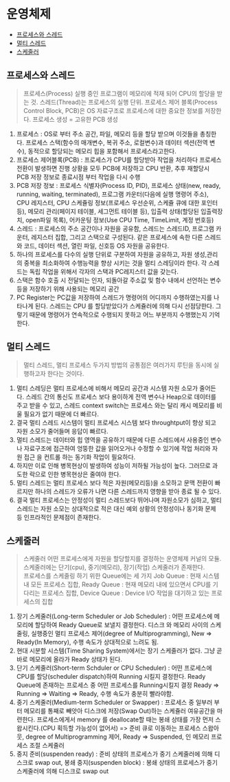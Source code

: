 # 운영체제

- [프로세스와 스레드](#프로세스와-스레드)
- [멀티 스레드](#멀티-스레드)
- [스케줄러](#스케줄러)

## 프로세스와 스레드

> 프로세스(Process) 실행 중인 프로그램이 메모리에 적재 되어 CPU의 할당을 받는 것. 스레드(Thread)는 프로세스의 실행 단위.
> 프로세스 제어 블록(Process Control Block, PCB)은 OS 자료구조로 프로세스에 대한 중요한 정보를 저장한다. 프로세스 생성 = 고유한 PCB 생성

1. 프로세스 : OS로 부터 주소 공간, 파일, 메모리 등을 할당 받으며 이것들을 총칭한다. 프로세스 스택(함수의 매개변수, 복귀 주소, 로컬변수)과 데이터 섹션(전역 변수), 동적으로 할당되는 메모리 힙을 포함해서 프로세스라고한다.
2. 프로세스 제어블록(PCB) : 프로세스가 CPU를 할당받아 작업을 처리하다 프로세스 전환이 발생하면 진행 상황을 모두 PCB에 저장하고 CPU 반환, 추후
재할당시 PCB 저장 정보로 종료시점 부터 작업을 다시 수행
3. PCB 저장 정보 : 프로세스 식별자(Process ID, PID), 프로세스 상태(new, ready, running, waiting, terminated), 프로그램 카운터(다음에 실행 명령어 주소), CPU 레지스터, CPU 스케쥴링 정보(프로세스 우선순위, 스케쥴 큐에 대한 포인터 등), 메모리 관리(페이지 테이블, 세그먼트 테이블 등), 입출력 상태(할당된 입출력장치, open파일 목록), 어카운팅 정보(Use CPU Time, TimeLimit, 계정 번호등)
4. 스레드 : 프로세스의 주소 공간이나 자원을 공유함, 스레드는 스레드ID, 프로그램 카운터, 레지스터 집합, 그리고 스택으로 구성된다. 같은 프로세스에 속한 다른 스레드와 코드, 데이터 섹션, 열린 파일, 신호등 OS 자원을 공유한다.
5. 하나의 프로세스를 다수의 실행 단위로 구분하여 자원을 공유하고, 자원 생성,관리의 중복을 최소화하여 수행능력을 향상 시키는 것을 멀티 스레딩이라 한다. 각 스레드는 독립 작업을 위해서 각자의 스택과 PC레지스터 값을 갖는다.
6. 스택은 함수 호출 시 전달되는 인자, 되돌아갈 주소값 및 함수 내에서 선언하는 변수 등을 저장하기 위해 사용되는 메모리 공간
7. PC Register는 PC값을 저장하여 스레드가 명령어의 어디까지 수행하였는지를 나타나게 된다. 스레드는 CPU 를 할당받았다가 스케쥴러에 의해 다시 선점당한다. 그렇기 때문에 명령어가 연속적으로 수행되지 못하고 어느 부분까지 수행했는지 기억한다.

## 멀티 스레드

> 멀티 스레드, 멀티 프로세스 두가지 방법의 공통점은 여러가지 루틴을 동시에 실행하고자 한다는 것이다.

1. 멀티 스레딩은 멀티 프로세스에 비해서 메모리 공간과 시스템 자원 소모가 줄어든다. 스레드 간의 통신도 프로세스 보다 용이하게 전역 변수나 Heap으로 데이터를 주고 받을 수 있고, 스레드 context switch는 프로세스 와는 달리 캐시 메모리를 비울 필요가 없기 때문에 더 빠르다.
2. 결국 멀티 스레드 시스템이 멀티 프로세스 시스템 보다 throughtput이 향상 되고 자원 소모가 줄어들며 응답이 빠르다.
3.  멀티 스레드는 데이터와 힙 영역을 공유하기 때문에 다른 스레드에서 사용중인 변수나 자료구조에 접근하여 엉뚱한 값을 읽어오거나 수정할 수 있기에 작업 처리와 자원 접근 을 컨트롤 하는 동기화 작업이 필요하다.
4. 하지만 이로 인해 병목현상이 발생하여 성능이 저하될 가능성이 높다. 그러므로 과도한 락으로 인한 병목현상은 줄여야 한다.
5. 멀티 스레드는 멀티 프로세스 보다 적은 자원(메모리등)을 소모하고 문맥 전환이 빠르지만 하나의 스레드가 오류가 나면 다른 스레드까지 영향을 받아 종료 될 수 있다. 
6. 결국 멀티 프로세스는 안정성이 멀티 스레드보다 뛰어나며 자원소모가 심하고, 멀티 스레드는 자원 소모는 상대적으로 적은 대신 예외 상황의 안정성이나 동기화 문제 등 인프라적인 문제점이 존재한다.

## 스케줄러

> 스케줄러 어떤 프로세스에게 자원을 할당할지를 결정하는 운영체제 커널의 모듈.  
> 스케줄러에는 단기(cpu), 중기(메모리), 장기(작업) 스케줄러가 존재한다.  
> 프로세스를 스케줄링 하기 위한 Queue에는 세 가지 Job Queue : 현재 시스템 내 모든 프로세스 집합, Ready Queue : 현재 메모리 내에 있으면서 CPU를 기다리는 프로세스 집합, Device Queue : Device I/O 작업을 대기하고 있는 프로세스의 집합

1. 장기 스케줄러(Long-term Scheduler or Job Scheduler) : 어떤 프로세스에 메모리에 할당하여 Ready Queue로 보낼지 결정한다. 디스크 와 메모리 사이의 스케줄링, 실행중인 멀티 프로세스 제어(degree of Multiprogramming), New => Ready(In Memory), 수행 속도가 상대적으로 느려도 됨.
2. 현대 시분할 시스템(Time Sharing System)에서는 장기 스케줄러가 없다. 그냥 곧바로 메모리에 올라가 Ready 상태가 된다.
3. 단기 스케줄러(Short-term Schduler or CPU Scheduler) : 어떤 프로세스에 CPU를 할당(scheduler dispatch)하여 Running 시킬지 결정한다. Ready Queue에 존재하는 프로세스 중 어떤 프로세스를 Running시킬지 결정 Ready => Running => Waiting => Ready, 수행 속도가 충분히 빨라야함.
4. 중기 스케줄러(Medium-term Scheduler or Swapper) : 프로세스 중 일부러 부터 메모리를 통째로 빼앗아 디스크에 저장(Swap Out)하는 스케쥴러 여유공간을 마련한다. 프로세스에게서 memory 를 deallocate할 때는 봉쇄 상태를 가장 먼저 스왑시킨다.(CPU 획득할 가능성이 없어서) => 준비 큐로 이동하는 프로세스 스왑아웃, degree of Multiprogramming 제어, Ready => Suspended, 인 메모리 프로세스 조절 스케줄러
5. 중지 준비(suspenden ready) : 준비 상태의 프로세스가 중기 스케줄러에 의해 디스크로 swap out, 봉쇄 중지(suspenden block) : 봉쇄 상태의 프로세스가 중기 스케줄러에 의해 디스크로 swap out



